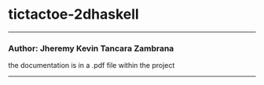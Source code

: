 # tictactoe-2dhaskell
*** 
### Author: Jheremy Kevin Tancara Zambrana

the documentation is in a .pdf file within the project 
***